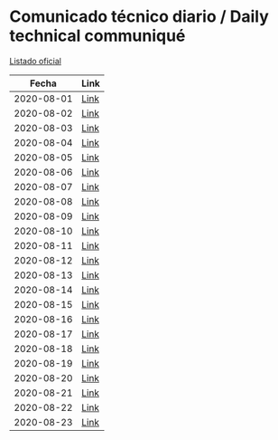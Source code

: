 # Comunicado técnico diario / Daily technical communiqué

[Listado oficial](https://www.gob.mx/salud/documentos/coronavirus-covid-19-comunicados-tecnicos-diarios-agosto-2020)

| Fecha               | Link        |
| ------------------- | ----------  |
| 2020-08-01 | [Link](https://www.gob.mx/salud/prensa/nuevo-coronavirus-en-el-mundo-covid-19-comunicado-tecnico-diario-249306) |
| 2020-08-02 | [Link](https://www.gob.mx/salud/prensa/nuevo-coronavirus-en-el-mundo-covid-19-comunicado-tecnico-diario-249307) |
| 2020-08-03 | [Link](https://www.gob.mx/salud/prensa/nuevo-coronavirus-en-el-mundo-covid-19-comunicado-tecnico-diario-249308) |
| 2020-08-04 | [Link](https://www.gob.mx/salud/prensa/nuevo-coronavirus-en-el-mundo-covid-19-comunicado-tecnico-diario-249309) |
| 2020-08-05 | [Link](https://www.gob.mx/salud/prensa/nuevo-coronavirus-en-el-mundo-covid-19-comunicado-tecnico-diario-249310) |
| 2020-08-06 | [Link](https://www.gob.mx/salud/prensa/nuevo-coronavirus-en-el-mundo-covid-19-comunicado-tecnico-diario-249311) |
| 2020-08-07 | [Link](https://www.gob.mx/salud/prensa/nuevo-coronavirus-en-el-mundo-covid-19-comunicado-tecnico-diario-249313) |
| 2020-08-08 | [Link](https://www.gob.mx/salud/prensa/nuevo-coronavirus-en-el-mundo-covid-19-comunicado-tecnico-diario-249312) |
| 2020-08-09 | [Link](https://www.gob.mx/salud/prensa/nuevo-coronavirus-en-el-mundo-covid-19-comunicado-tecnico-diario-249314) |
| 2020-08-10 | [Link](https://www.gob.mx/salud/prensa/nuevo-coronavirus-en-el-mundo-covid-19-comunicado-tecnico-diario-249963) |
| 2020-08-11 | [Link](https://www.gob.mx/salud/prensa/nuevo-coronavirus-en-el-mundo-covid-19-comunicado-tecnico-diario-249964) |
| 2020-08-12 | [Link](https://www.gob.mx/salud/prensa/nuevo-coronavirus-en-el-mundo-covid-19-comunicado-tecnico-diario-249965) |
| 2020-08-13 | [Link](https://www.gob.mx/salud/prensa/nuevo-coronavirus-en-el-mundo-covid-19-comunicado-tecnico-diario-249966) |
| 2020-08-14 | [Link](https://www.gob.mx/salud/prensa/nuevo-coronavirus-en-el-mundo-covid-19-comunicado-tecnico-diario-249970) |
| 2020-08-15 | [Link](https://www.gob.mx/salud/prensa/nuevo-coronavirus-en-el-mundo-covid-19-comunicado-tecnico-diario-249971) |
| 2020-08-16 | [Link](https://www.gob.mx/salud/prensa/nuevo-coronavirus-en-el-mundo-covid-19-comunicado-tecnico-diario-249972) |
| 2020-08-17 | [Link](https://www.gob.mx/salud/prensa/nuevo-coronavirus-en-el-mundo-covid-19-comunicado-tecnico-diario-250318) |
| 2020-08-18 | [Link](https://www.gob.mx/salud/prensa/nuevo-coronavirus-en-el-mundo-covid-19-comunicado-tecnico-diario-250320) |
| 2020-08-19 | [Link](https://www.gob.mx/salud/prensa/nuevo-coronavirus-en-el-mundo-covid-19-comunicado-tecnico-diario-250321) |
| 2020-08-20 | [Link](https://www.gob.mx/salud/prensa/nuevo-coronavirus-en-el-mundo-covid-19-comunicado-tecnico-diario-250322) |
| 2020-08-21 | [Link](https://www.gob.mx/salud/prensa/nuevo-coronavirus-en-el-mundo-covid-19-comunicado-tecnico-diario-250323) |
| 2020-08-22 | [Link](https://www.gob.mx/salud/prensa/nuevo-coronavirus-en-el-mundo-covid-19-comunicado-tecnico-diario-250324) |
| 2020-08-23 | [Link](https://www.gob.mx/salud/prensa/nuevo-coronavirus-en-el-mundo-covid-19-comunicado-tecnico-diario-250325) |

